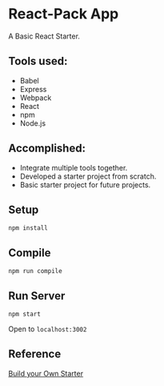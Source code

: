 # React-Pack App

A Basic React Starter.

## Tools used:
* Babel
* Express
* Webpack
* React
* npm
* Node.js

## Accomplished:

* Integrate multiple tools together.
* Developed a starter project from scratch.
* Basic starter project for future projects.

## Setup
```
npm install
```

## Compile
```
npm run compile
```

## Run Server
```
npm start
```
Open to `localhost:3002`

## Reference
[Build your Own Starter](http://andrewhfarmer.com/build-your-own-starter/#0-intro)
